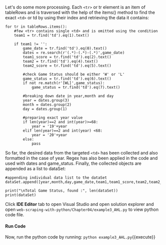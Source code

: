 Let's do some more processing. Each `<tr>` or tr element is an item of tableRows and is traversed with the help of the items() method to find the exact `<td>` or td by using their index and retrieving the data it contains:

```
for tr in tableRows.items():
    #few <tr> contains single <td> and is omitted using the condition
    team1 = tr.find('td').eq(1).text() 

    if team1 != '':
        game_date = tr.find('td').eq(0).text()
        dates = re.search(r'(.*)-(.*)-(.*)',game_date)
        team1_score = tr.find('td').eq(2).text()
        team2 = tr.find('td').eq(4).text()
        team2_score = tr.find('td').eq(5).text()

        #check Game Status should be either 'W' or 'L'
        game_status = tr.find('td').eq(6).text()
        if not re.match(r'[WL]',game_status):
            game_status = tr.find('td').eq(7).text()

        #breaking down date in year,month and day
        year = dates.group(3)
        month = dates.group(2)
        day = dates.group(1)

        #preparing exact year value
        if len(year)==2 and int(year)>=68:
            year = '19'+year
        elif len(year)==2 and int(year) <68:
            year = '20'+year
        else:
            pass
```

So far, the desired data from the targeted `<td>` has been collected and also formatted in the case of year. Regex has also been applied in the code and used with dates and game_status. Finally, the collected objects are appended as a list to dataSet:

```
#appending individual data list to the dataSet
dataSet.append([year,month,day,game_date,team1,team1_score,team2,team2_score,game_status])

print("\nTotal Game Status, found :", len(dataSet))
print(dataSet)
```

Click **IDE Editor** tab to open Visual Studio and open solution explorer and open `web-scraping-with-python/Chapter04/example3_AHL.py` to view python code file.

#### Run Code
Now, run the python code by running: `python example3_AHL.py`{{execute}}
